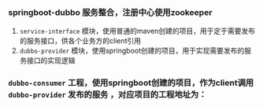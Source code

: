 ### springboot-dubbo 服务整合，注册中心使用zookeeper

1. `service-interface` 模块，使用普通的maven创建的项目，用于定于需要发布的服务接口，供各个业务方的client引用
2. `dubbo-provider` 模块，使用springboot创建的项目，用于实现需要发布的服务接口的实现逻辑

### `dubbo-consumer` 工程，使用springboot创建的项目，作为client调用 `dubbo-provider` 发布的服务 ，对应项目的工程地址为：

